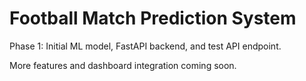 # Football Match Prediction System

Phase 1: Initial ML model, FastAPI backend, and test API endpoint.

More features and dashboard integration coming soon.
